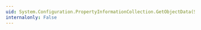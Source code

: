 ```yaml
---
uid: System.Configuration.PropertyInformationCollection.GetObjectData(System.Runtime.Serialization.SerializationInfo,System.Runtime.Serialization.StreamingContext)
internalonly: False
---
```


